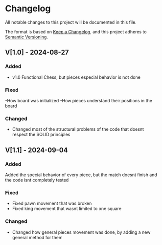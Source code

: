 # Changelog

All notable changes to this project will be documented in this file.

The format is based on [Keep a Changelog](https://keepachangelog.com/en/1.1.0/),
and this project adheres to [Semantic Versioning](https://semver.org/spec/v2.0.0.html).

## V[1.0] - 2024-08-27

### Added

- v1.0 Functional Chess, but pieces especial behavior is not done 

### Fixed
-How board was initialized
-How pieces understand their positions in the board

### Changed
- Changed most of the structural problems of the code that doesnt respect the SOLID principles

## V[1.1] - 2024-09-04

### Added

Added the special behavior of every piece, but the match doesnt finish and the code isnt completely tested

### Fixed
- Fixed pawn movement that was broken
- Fixed king movement that wasnt limited to one square

### Changed
- Changed how general pieces movement was done, by adding a new general method for them